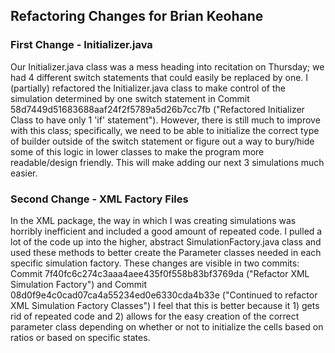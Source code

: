 ## Refactoring Changes for Brian Keohane

### First Change - Initializer.java
Our Initializer.java class was a mess heading into recitation on Thursday; we had 4 different 
switch statements that could easily be replaced by one. I (partially) refactored the Initializer.java
class to make control of the simulation determined by one switch statement in Commit 58d7449d51683688aaf24f2f5789a5d26b7cc7fb ("Refactored Initializer Class to have only 1 'if' statement").
However, there is still much to improve with this class; specifically, we need to be able to initialize
the correct type of builder outside of the switch statement or figure out a way to bury/hide some of
this logic in lower classes to make the program more readable/design friendly. This will make adding our
next 3 simulations much easier.

### Second Change - XML Factory Files
In the XML package, the way in which I was creating simulations was horribly inefficient and included
a good amount of repeated code. I pulled a lot of the code up into the higher, abstract 
SimulationFactory.java class and used these methods to better create the Parameter classes needed in
each specific simulation factory. These changes are visible in two commits:
Commit 7f40fc6c274c3aaa4aee435f0f558b83bf3769da ("Refactor XML Simulation Factory") and
Commit 08d0f9e4c0cad07ca4a55234ed0e6330cda4b33e ("Continued to refactor XML Simulation Factory Classes")
I feel that this is better because it 1) gets rid of repeated code and 2) allows for the easy creation
of the correct parameter class depending on whether or not to initialize the cells based on ratios or
based on specific states. 